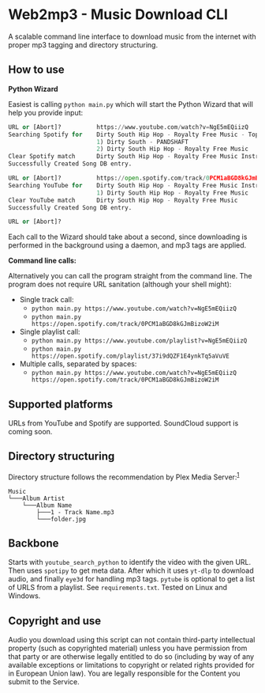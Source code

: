 # Web2mp3 - Music Download CLI

A scalable command line interface to download music from the internet with proper mp3 tagging and directory structuring.
## How to use

**Python Wizard**

Easiest is calling `python main.py` which will start the Python Wizard that will help you provide input:

```python
URL or [Abort]?          https://www.youtube.com/watch?v=NgE5mEQiizQ
Searching Spotify for    Dirty South Hip Hop - Royalty Free Music - Topic
                         1) Dirty South - PANDSHAFT
                         2) Dirty South Hip Hop - Royalty Free Music
Clear Spotify match      Dirty South Hip Hop - Royalty Free Music Instrumentals and Horror Soundscapes - Royalty Free Music
Successfully Created Song DB entry.

URL or [Abort]?          https://open.spotify.com/track/0PCM1aBGD8kGJmBizoW2iM
Searching YouTube for    Dirty South Hip Hop - Royalty Free Music Instrumentals
                         1) Dirty South Hip Hop - Royalty Free Music 
Clear YouTube match      Dirty South Hip Hop - Royalty Free Music
Successfully Created Song DB entry.

URL or [Abort]?          
```

Each call to the Wizard should take about a second, since downloading is performed in the background using a daemon, and mp3 tags are applied.

**Command line calls:**

Alternatively you can call the program straight from the command line. The program does not require URL sanitation (although your shell might):

* Single track call:
  * `python main.py https://www.youtube.com/watch?v=NgE5mEQiizQ`
  * `python main.py https://open.spotify.com/track/0PCM1aBGD8kGJmBizoW2iM`
* Single playlist call:
  * `python main.py https://www.youtube.com/playlist?v=NgE5mEQiizQ`
  * `python main.py https://open.spotify.com/playlist/37i9dQZF1E4ynkTq5aVuVE`
* Multiple calls, separated by spaces:
  * `python main.py https://www.youtube.com/watch?v=NgE5mEQiizQ https://open.spotify.com/track/0PCM1aBGD8kGJmBizoW2iM`

## Supported platforms

URLs from YouTube and Spotify are supported. SoundCloud support is coming soon.

## Directory structuring

Directory structure follows the recommendation by Plex Media Server:<sup>[1](https://support.plex.tv/articles/205568377-adding-local-artist-and-music-videos/)</sup>

```
Music
└───Album Artist
    └───Album Name
        ├───1 - Track Name.mp3
        └───folder.jpg
```



## Backbone

Starts with `youtube_search_python` to identify the video with the given URL. Then uses `spotipy` to get meta data. After which it uses `yt-dlp` to download audio, and finally `eye3d` for handling mp3 tags. `pytube` is optional to get a list of URLS from a playlist. See `requirements.txt`. Tested on Linux and Windows.

## Copyright and use
Audio you download using this script can not contain third-party intellectual property (such as copyrighted material) unless you have permission from that party or are otherwise legally entitled to do so (including by way of any available exceptions or limitations to copyright or related rights provided for in European Union law). You are legally responsible for the Content you submit to the Service. 

